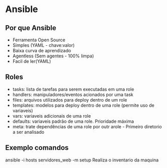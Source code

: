  # Ansible
## Por que Ansible
- Ferramenta Open Source
- Simples (YAML - chave:valor)
- Baixa curva de aprendizado
- Agentless (Sem agentes - 100% limpa)
- Facil de ler(YAML)

## Roles
- tasks: lista de tarefas para serem executadas em uma role
- handlers: manipuladores/eventos acionados por uma task
- files: arquivos utilizados para deploy dentro de um role
- templates: modelos para deploy dentro de uma role (permite uso de variaveis)
- vars: variaveis adicionais de uma role
- defaults: variaveis padrão de uma role. Prioridade máxima
- meta: trate dependências de uma role por outr arole - Primeiro diretorio a ser analisado

## Exemplo comandos
 ansible -i hosts servidores_web -m setup
 Realiza o inventario da maquina